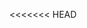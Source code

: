 <<<<<<< HEAD
<!--

-   Adivina el color
=======
<<<<<<< HEAD
<!--

-   Adivina el color
=======
# GuessTheColor
juego adivina el color


 Adivina el color
>>>>>>> 87cc56c7bcae140c512058a40f828291345d3fa2
>>>>>>> d2f235a1cdc7dcb466b10267d15b782115fc0813
    Juego que te muestra un código de color en RGB y varias
    cajas de color. Tienes que elegir la caja que representa el
    color correcto.
    Descripción
    ● La aplicación debe mostrar la pantalla dividida en dos partes, en
    una debe mostrar un código de color RGB (p.ej. 255, 87, 51). En la
    segunda debe mostrar varias cajas de color.
    ● Una de las cajas de color debe mostrar el color correcto, las otras
    deben ser variaciones más o menos similares.
    ● También se debe mostrar un contador de aciertos y fallos.
    ● La persona jugadora tiene que hacer click en la caja de color
    correcto.
    ● Si se hace click en la caja correcta se acumula un punto en el
    contador de aciertos y si se falla se acumula en el de fallos.
    ● Seguidamente el juego debe mostrar un nuevo código de color y
    nuevas cajas.
    ● Se gana la partida cuando se llega a 3 aciertos y se pierde si se llega
<<<<<<< HEAD
    a 3 fallos.
    ● El juego tiene tres niveles , si aciertas 3 colores seguidos subes al siguiente nivel , con cada nivel aumenta los colores.
->
=======
<<<<<<< HEAD
    a 3 fallos.
    ● El juego tiene tres niveles , si aciertas 3 colores seguidos subes al siguiente nivel , con cada nivel aumenta los colores.
->
=======
    a 5 fallos.
    ● El juego tiene tres niveles , si aciertas 3 colores seguidos subes al siguiente nivel , con cada nivel aumenta los colores.

>>>>>>> 87cc56c7bcae140c512058a40f828291345d3fa2
>>>>>>> d2f235a1cdc7dcb466b10267d15b782115fc0813
